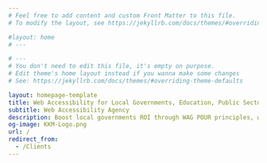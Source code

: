 ```yaml
---
# Feel free to add content and custom Front Matter to this file.
# To modify the layout, see https://jekyllrb.com/docs/themes/#overriding-theme-defaults

#layout: home
# ---

# ---
# You don't need to edit this file, it's empty on purpose.
# Edit theme's home layout instead if you wanna make some changes
# See: https://jekyllrb.com/docs/themes/#overriding-theme-defaults

layout: homepage-template
title: Web Accessibility for Local Governments, Education, Public Sectors."
subtitle: Web Accessibility Agency
description: Boost local governments ROI through WAG POUR principles, web accessibility guidelines (WCAG), and Section 508 to meet ADA compliance.
og-image: KKM-Logo.png
url: /
redirect_from:
  - /Clients
---
```

